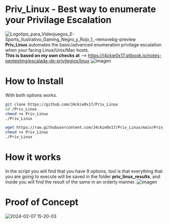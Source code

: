 # Priv_Linux - Best way to enumerate your Privilage Escalation
![Logotipo_para_Videojuegos_E-Sports_Ilustrativo_Gaming_Negro_y_Rojo_1_-removebg-preview](https://github.com/J4ckie0x17/Priv_Linux/assets/98595278/b6e601aa-dc65-4532-bcd2-33897a3bbe87)
<br>
**Priv_Linux** automates the basic/advanced enumeration privilage escalation when your facing Linux/Unix/Mac hosts.
<br>
**This is based on my own checks at** --> https://j4ckie0x17.gitbook.io/notes-pentesting/escalada-de-privilegios/linux
![imagen](https://github.com/J4ckie0x17/Priv_Linux/assets/98595278/6f97965c-2727-4fa0-afa0-88d5e7956c9c)

# How to Install
With both options works.
```sh
git clone https://github.com/J4ckie0x17/Priv_Linux
cd /Priv_Linux
chmod +x Priv_Linux
./Priv_Linux
```
```sh
wget https://raw.githubusercontent.com/J4ckie0x17/Priv_Linux/main/Priv_Linux.sh
chmod +x Priv_Linux
./Priv_Linux
```
# How it works
In the script you will find that you have 9 options, tool is that everything that you are going to execute will be saved in the 
folder **priv_linux_results**, and inside you will find the result of the same in an orderly manner.
![imagen](https://github.com/J4ckie0x17/Priv_Linux/assets/98595278/6604c0ff-4548-4a55-8d89-df0acc7ec3b4)

# Proof of Concept
![2024-02-07 15-20-03](https://github.com/J4ckie0x17/Priv_Linux/assets/98595278/d833bbb4-8bf6-47a1-8eda-9fd7f7b3faaa)



